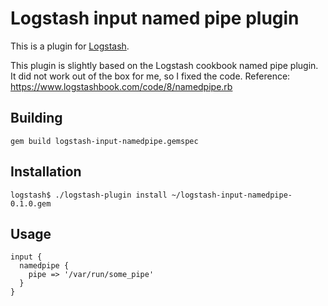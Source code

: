 # Logstash input named pipe plugin

This is a plugin for [Logstash](https://github.com/elastic/logstash).

This plugin is slightly based on the Logstash cookbook named pipe plugin. It did not work out of the box for me, so I fixed the code. Reference: https://www.logstashbook.com/code/8/namedpipe.rb

## Building

```
gem build logstash-input-namedpipe.gemspec
```

## Installation

```
logstash$ ./logstash-plugin install ~/logstash-input-namedpipe-0.1.0.gem
```

## Usage

```
input {
  namedpipe {
    pipe => '/var/run/some_pipe'
  }
}
```
